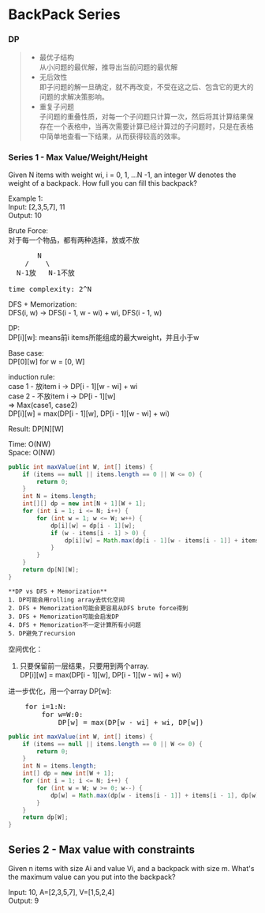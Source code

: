 # **BackPack Series**
### DP
>* 最优子结构  
   从小问题的最优解，推导出当前问题的最优解
>* 无后效性  
   即子问题的解一旦确定，就不再改变，不受在这之后、包含它的更大的问题的求解决策影响。
>* 重复子问题  
   子问题的重叠性质，对每一个子问题只计算一次，然后将其计算结果保存在一个表格中，当再次需要计算已经计算过的子问题时，只是在表格中简单地查看一下结果，从而获得较高的效率。

### Series 1 - Max Value/Weight/Height
Given N items with weight wi, i = 0, 1, ...N -1, an integer W denotes the weight of a backpack.
How full you can fill this backpack?  
 
Example 1:  
Input: [2,3,5,7], 11  
Output: 10  

Brute Force:   
对于每一个物品，都有两种选择，放或不放  
<pre>
       N  
    /    \  
  N-1放   N-1不放
 
time complexity: 2^N 
</pre>

DFS + Memorization:  
DFS(i, w) -> DFS(i - 1, w - wi) + wi, DFS(i - 1, w)

DP:  
DP[i][w]: means前i items所能组成的最大weight，并且小于w  

Base case:   
DP[0][w] for w = [0, W]

induction rule:   
case 1 - 放item i	  	→ DP[i - 1][w - wi] + wi  
case 2 - 不放item i	→ DP[i - 1][w]     
				⇒ Max(case1, case2)   
DP[i][w] = max(DP[i - 1][w], DP[i - 1][w - wi] + wi)  
  
Result: 
DP[N][W]  

Time:  O(NW)  
Space: O(NW)  

```java
public int maxValue(int W, int[] items) {
    if (items == null || items.length == 0 || W <= 0) {
        return 0;
    }
    int N = items.length; 
    int[][] dp = new int[N + 1][W + 1];
    for (int i = 1; i <= N; i++) {
        for (int w = 1; w <= W; w++) {
            dp[i][w] = dp[i - 1][w];
            if (w - items[i - 1] > 0) {
                dp[i][w] = Math.max(dp[i - 1][w - items[i - 1]] + items[i - 1], dp[i - 1][w]);
            } 
        }
    }
    return dp[N][W];
}
```


    **DP vs DFS + Memorization**
    1. DP可能会用rolling array去优化空间
    2. DFS + Memorization可能会更容易从DFS brute force得到
    3. DFS + Memorization可能会启发DP
    4. DFS + Memorization不一定计算所有小问题
    5. DP避免了recursion

空间优化：
1. 只要保留前一层结果，只要用到两个array.  
    DP[i][w] = max(DP[i - 1][w], DP[i - 1][w - wi] + wi)   
 
进一步优化，用一个array DP[w]:  
<pre>
    for i=1:N:   
        for w=W:0:  
            DP[w] = max(DP[w - wi] + wi, DP[w])  
</pre>

```java
public int maxValue(int W, int[] items) {
    if (items == null || items.length == 0 || W <= 0) {
        return 0;
    }
    int N = items.length; 
    int[] dp = new int[W + 1];
    for (int i = 1; i <= N; i++) {
        for (int w = W; w >= 0; w--) {
            dp[w] = Math.max(dp[w - items[i - 1]] + items[i - 1], dp[w]);
        }
    }
    return dp[W];
}
```

## Series 2 - Max value with constraints
Given n items with size Ai and value Vi, and a backpack with size m.
What's the maximum value can you put into the backpack?

Input: 10, A=[2,3,5,7], V=[1,5,2,4]  
Output: 9


        
    



